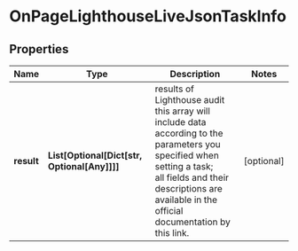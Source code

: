 # OnPageLighthouseLiveJsonTaskInfo


## Properties

| Name | Type | Description | Notes |
|------------ | ------------- | ------------- | -------------|
**result** | **List[Optional[Dict[str, Optional[Any]]]]** | results of Lighthouse audit<br>this array will include data according to the parameters you specified when setting a task;<br>all fields and their descriptions are available in the official documentation by this link. |[optional]|